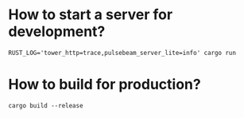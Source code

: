 # How to start a server for development?

`RUST_LOG='tower_http=trace,pulsebeam_server_lite=info' cargo run`

# How to build for production?

`cargo build --release`

